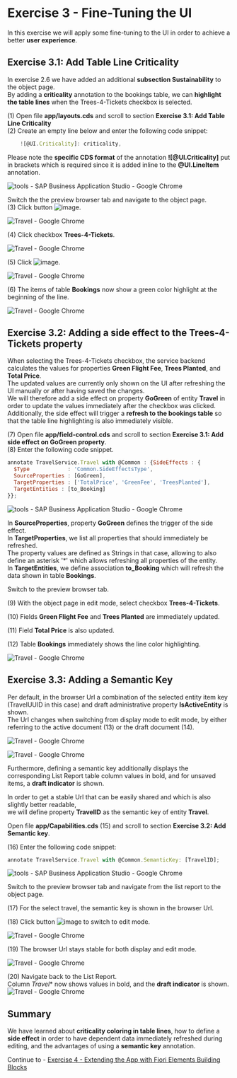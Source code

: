# Exercise 3 - Fine-Tuning the UI

In this exercise we will apply some fine-tuning to the UI in order to achieve a better **user experience**.

## Exercise 3.1: Add Table Line Criticality

In exercise 2.6 we have added an additional **subsection Sustainability** to the object page.\
By adding a **criticality** annotation to the bookings table, we can **highlight the table lines** when the Trees-4-Tickets checkbox is selected.

\(1\) Open file **app/layouts.cds** and scroll to section **Exercise 3.1: Add Table Line Criticality**\
\(2\) Create an empty line below and enter the following code snippet:

```js
    ![@UI.Criticality]: criticality,
```

Please note the **specific CDS format** of the annotation **![@UI.Criticality]** put in brackets which is required since it is added inline to the **@UI.LineItem** annotation.

![tools - SAP Business Application Studio - Google Chrome](images/img_0.png "tools - SAP Business Application Studio - Google Chrome")

Switch the the preview browser tab and navigate to the object page.\
\(3\) Click  button ![image](images/fieldicon.png).

![Travel - Google Chrome](images/img_000.png "Travel - Google Chrome")

\(4\) Click checkbox  **Trees-4-Tickets**.

![Travel - Google Chrome](images/img_001.png "Travel - Google Chrome")

\(5\) Click  ![image](images/fieldicon00.png).

![Travel - Google Chrome](images/img_002.png "Travel - Google Chrome")

\(6\) The items of table **Bookings** now show a green color highlight at the beginning of the line.

![Travel - Google Chrome](images/img_003.png "Travel - Google Chrome")

## Exercise 3.2: Adding a side effect to the Trees-4-Tickets property

When selecting the Trees-4-Tickets checkbox, the service backend calculates the values for properties **Green Flight Fee**, **Trees Planted**, and **Total Price**.\
The updated values are currently only shown on the UI after refreshing the UI manually or after having saved the changes.\
We will therefore add a side effect on property **GoGreen** of entity **Travel** in order to update the values immediately after the checkbox was clicked.\
Additionally, the side effect will trigger a **refresh to the bookings table** so that the table line highlighting is also immediately visible.

\(7\) Open file **app/field-control.cds** and scroll to section **Exercise 3.1: Add side effect on GoGreen property**.\
\(8\) Enter the following code snippet.

```js
annotate TravelService.Travel with @Common : {SideEffects : {
  $Type            : 'Common.SideEffectsType',
  SourceProperties : [GoGreen],
  TargetProperties : ['TotalPrice', 'GreenFee', 'TreesPlanted'],
  TargetEntities : [to_Booking]
}};
```

![tools - SAP Business Application Studio - Google Chrome](images/img_004.png "tools - SAP Business Application Studio - Google Chrome")

In **SourceProperties**, property **GoGreen** defines the trigger of the side effect.\
In **TargetProperties**, we list all properties that should immediately be refreshed.\
The property values are defined as Strings in that case, allowing to also define an asterisk '*' which allows refreshing all properties of the entity.\
In **TargetEntities**, we define association **to_Booking** which will refresh the data shown in table  **Bookings**.

Switch to the preview browser tab.

\(9\) With the object page in edit mode, select checkbox **Trees\-4\-Tickets**.


\(10\) Fields **Green Flight Fee** and **Trees Planted** are immediately updated.

\(11\) Field **Total Price** is also updated.

\(12\) Table **Bookings** immediately shows the line color highlighting.

![Travel - Google Chrome](images/img_005.png "Travel - Google Chrome")

## Exercise 3.3: Adding a Semantic Key

Per default, in the browser Url a combination of the selected entity item key (TravelUUID in this case) and draft administrative property **IsActiveEntity** is shown.\
The Url changes when switching from display mode  to edit mode, by either referring to the active document \(13\) or the draft document \(14\).

![Travel - Google Chrome](images/img_006.png "Travel - Google Chrome")

![Travel - Google Chrome](images/img_007.png "Travel - Google Chrome")

Furthermore, defining a semantic key additionally displays the corresponding List Report table column values in bold, and for unsaved items, a **draft indicator** is shown.

In order to get a stable Url that can be easily shared and which is also slightly better readable,\
we will define property **TravelID** as the semantic key of entity **Travel**.

Open file **app/Capabilities.cds** (15) and scroll to section **Exercise 3.2: Add Semantic key**.

(16) Enter the following code snippet:

```js
annotate TravelService.Travel with @Common.SemanticKey: [TravelID];
```

![tools - SAP Business Application Studio - Google Chrome](images/img_008.png "tools - SAP Business Application Studio - Google Chrome")

Switch to the preview browser tab and navigate from the list report to the object page.

\(17\) For the select travel, the semantic key is shown in the browser Url.

\(18\) Click button ![image](images/fieldicon.png) to switch to edit mode.

![Travel - Google Chrome](images/img_009.png "Travel - Google Chrome")

\(19\) The browser Url stays stable for both display and edit mode.

![Travel - Google Chrome](images/img_010.png "Travel - Google Chrome")

\(20\) Navigate back to the List Report.\
Column *Travel** now shows values in bold, and the **draft indicator** is shown.\
![Travel - Google Chrome](images/img_011.png "Travel - Google Chrome")

## Summary

We have learned about **criticality coloring in table lines**, how to define a **side effect** in order to have dependent data immediately refreshed during editing, and the advantages of using a **semantic key** annotation.

Continue to - [Exercise 4 - Extending the App with Fiori Elements Building Blocks](../ex4/README.md)